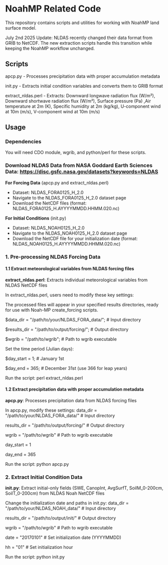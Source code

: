 # NoahMP Related Code

This repository contains scripts and utilities for working with NoahMP land surface model.

July 2nd 2025 Update:
NLDAS recently changed their data format from GRIB to NetCDF. The new extraction scripts  handle this transition while keeping the NoahMP workflow unchanged.

## Scripts

apcp.py - Processes precipitation data with proper accumulation metadata

init.py - Extracts initial condition variables and converts them to GRIB format

extract_nldas.perl - Extracts: Downward longwave radiation flux (W/m²), Downward shortwave radiation flux (W/m²), Surface pressure (Pa) ,Air temperature at 2m (K), Specific humidity at 2m (kg/kg), U-component wind at 10m (m/s), V-component wind at 10m (m/s)

## Usage

### Dependencies
You will need CDO module, wgrib, and python/perl for these scripts.

### Download NLDAS Data from NASA Goddard Earth Sciences Data: https://disc.gsfc.nasa.gov/datasets?keywords=NLDAS

**For Forcing Data** (apcp.py and extract_nldas.perl)
- Dataset: NLDAS_FORA0125_H_2.0
- Navigate to the NLDAS_FORA0125_H_2.0 dataset page
- Download the NetCDF files (format: NLDAS_FORA0125_H.AYYYYMMDD.HHMM.020.nc)

**For Initial Conditions** (init.py)
- Dataset: NLDAS_NOAH0125_H_2.0
- Navigate to the NLDAS_NOAH0125_H_2.0 dataset page
- Download the NetCDF file for your initialization date (format: NLDAS_NOAH0125_H.AYYYYMMDD.HHMM.020.nc)

### 1. Pre-processing NLDAS Forcing Data

#### 1.1 Extract meteorological variables from NLDAS forcing files

**extract_nldas.perl**: Extracts individual meteorological variables from NLDAS NetCDF files

In extract_nldas.perl, users need to modify these key settings:

The processed files will appear in your specified results directories, ready for use with Noah-MP create_forcing scripts.

$data_dir = "/path/to/your/NLDAS_FORA_data/";     # Input directory

$results_dir = "/path/to/output/forcing/";        # Output directory

$wgrib = "/path/to/wgrib";                        # Path to wgrib executable

Set the time period (Julian days):

$day_start = 1;     # January 1st

$day_end = 365;     # December 31st (use 366 for leap years)

Run the script: 
perl extract_nldas.perl

#### 1.2 Extract precipitation data with proper accumulation metadata

**apcp.py**: Processes precipitation data from NLDAS forcing files

In apcp.py, modify these settings:
data_dir = "/path/to/your/NLDAS_FORA_data/"      # Input directory

results_dir = "/path/to/output/forcing/"         # Output directory

wgrib = "/path/to/wgrib"                         # Path to wgrib executable

day_start = 1

day_end = 365

Run the script:
python apcp.py

### 2. Extract Initial Condition Data

**init.py**: Extract initial-only fields (SWE, CanopInt, AvgSurfT, SoilM_0-200cm, SoilT_0-200cm) from NLDAS Noah NetCDF files

Change the initialization date and paths in init.py:
data_dir = "/path/to/your/NLDAS_NOAH_data/"      # Input directory

results_dir = "/path/to/output/init/"            # Output directory

wgrib = "/path/to/wgrib"                         # Path to wgrib executable

date = "20170101"   # Set initialization date (YYYYMMDD)

hh = "01"           # Set initialization hour

Run the script:
python init.py

